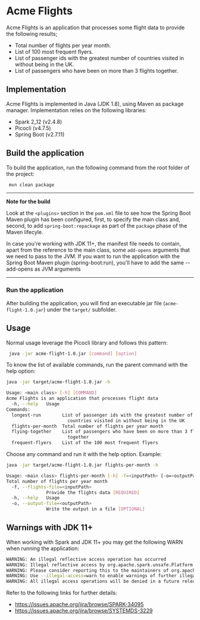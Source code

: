 # Acme Flights

Acme Flights is an application that processes some flight data to provide the following results;
- Total number of flights per year month.
- List of 100 most frequent flyers.
- List of passenger ids with the greatest number of countries visited in without being in the UK.
- List of passengers who have been on more than 3 flights together.

## Implementation

Acme Flights is implemented in Java (JDK 1.8), using Maven as package manager. Implementation relies on the following libraries:
- Spark 2_12 (v2.4.8)
- Picocli (v4.7.5)
- Spring Boot (v2.7.11)

## Build the application

To build the application, run the following command from the root folder of the project:
```bash
 mvn clean package
```
---
**Note for the build**

Look at the `<plugins>` section in the `pom.xml` file to see how the Spring Boot Maven plugin has been configured, first, to specify the main class and, second, to add `spring-boot:repackage` as part of the `package` phase of the Maven lifecyle.

In case you're working with JDK 11+, the manifest file needs to contain, apart from the reference to the main class, some `add-opens` arguments that we need to pass to the JVM. If you want to run the application with the Spring Boot Maven plugin (spring-boot:run), you'll have to add the same --add-opens as JVM arguments

---

### Run the application

After building the application, you will find an executable jar file (`acme-flight-1.0.jar`) under the `target/` subfolder.

## Usage
Normal usage leverage the Picocli library and follows this pattern:
```bash
 java -jar acme-flight-1.0.jar [command] [option]
```
To know the list of available commands, run the parent command with the help option:
```bash
java -jar target/acme-flight-1.0.jar -h

Usage: <main class> [-h] [COMMAND]
Acme Flights is an application that processes flight data
  -h, --help   Usage
Commands:
  longest-run        List of passenger ids with the greatest number of
                       countries visited in without being in the UK
  flights-per-month  Total number of flights per year month
  flying-together    List of passengers who have been on more than 3 flights
                       together
  frequent-flyers    List of the 100 most frequent flyers
```
Choose any command and run it with the help option. Example:
```bash
java -jar target/acme-flight-1.0.jar flights-per-month -h

Usage: <main class> flights-per-month [-h] -f=<inputPath> [-o=<outputPath>]
Total number of flights per year month
  -f, --flights-file=<inputPath>
               Provide the flights data [REQUIRED]
  -h, --help   Usage
  -o, --output-file=<outputPath>
               Write the output in a file [OPTIONAL]
```
## Warnings with JDK 11+
When working with Spark and JDK 11+ you may get the following WARN when running the application:
```bash
WARNING: An illegal reflective access operation has occurred
WARNING: Illegal reflective access by org.apache.spark.unsafe.Platform (jar:file:/Users/carlosmm/Workspace/acme-flight/target/acme-flight-1.0.jar!/BOOT-INF/lib/spark-unsafe_2.12-2.4.8.jar!/) to method java.nio.Bits.unaligned()
WARNING: Please consider reporting this to the maintainers of org.apache.spark.unsafe.Platform
WARNING: Use --illegal-access=warn to enable warnings of further illegal reflective access operations
WARNING: All illegal access operations will be denied in a future release
```
Refer to the following links for further details:
- https://issues.apache.org/jira/browse/SPARK-34095
- https://issues.apache.org/jira/browse/SYSTEMDS-3229
